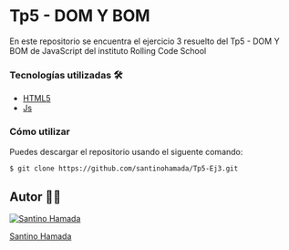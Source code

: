 # Tp5 - DOM Y BOM

 En este repositorio se encuentra el ejercicio 3 resuelto del Tp5 - DOM Y BOM de JavaScript del instituto Rolling Code School


### Tecnologías utilizadas 🛠️
- [HTML5](https://developer.mozilla.org/es/docs/Web/HTML)
- [Js](https://developer.mozilla.org/es/docs/Web/JavaScript)

### Cómo utilizar

Puedes descargar el repositorio usando el siguente comando:

```sh
$ git clone https://github.com/santinohamada/Tp5-Ej3.git
```

## Autor 🧑‍💻

[![Santino Hamada](https://avatars.githubusercontent.com/u/122135338?v=4)](https://github.com/santinohamada) 

[Santino Hamada](https://github.com/santinohamada)  